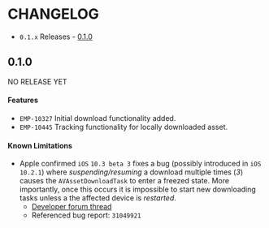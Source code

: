 # CHANGELOG

* `0.1.x` Releases - [0.1.0](#010)

## 0.1.0
NO RELEASE YET

#### Features

* `EMP-10327` Initial download functionality added.
* `EMP-10445` Tracking functionality for locally downloaded asset.

#### Known Limitations
* Apple confirmed `iOS` `10.3 beta 3` fixes a bug (possibly introduced in `iOS 10.2.1`) where *suspending/resuming* a download multiple times (*3*) causes the `AVAssetDownloadTask` to enter a freezed state. More importantly, once this occurs it is impossible to start new downloading tasks unless a the affected device is *restarted*.
    - [Developer forum thread](https://forums.developer.apple.com/message/188168#188168)
    - Referenced bug report: `31049921`
